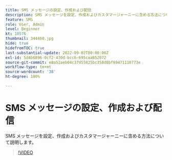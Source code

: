 ```yaml
---
title: SMS メッセージの設定、作成および配信
description: SMS メッセージを設定、作成およびカスタマージャーニーに含める方法について説明します。
feature: SMS
role: User, Admin
level: Beginner
kt: 10576
thumbnail: 344460.jpg
hide: true
hidefromTOC: true
last-substantial-update: 2022-09-02T00:00:00Z
exl-id: 5d4b6896-0cf2-470d-bcc6-695caa852072
source-git-commit: e8a52aeb04c37d55825bc358d8bf89471110773e
workflow-type: tm+mt
source-wordcount: '38'
ht-degree: 100%

---
```


# SMS メッセージの設定、作成および配信

SMS メッセージを設定、作成およびカスタマージャーニーに含める方法について説明します。

>[!VIDEO](https://video.tv.adobe.com/v/344460?quality=12&learn=on)
